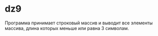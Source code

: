 # dz9
Программа принимает строковый массив и выводит все элементы массива, длина которых меньше или равна 3 символам.
